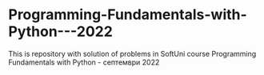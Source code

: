# Programming-Fundamentals-with-Python---2022
This is repository with solution of problems in SoftUni course Programming Fundamentals with Python - септември 2022
